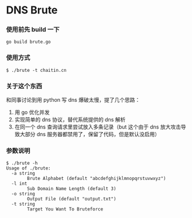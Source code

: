# DNS Brute

### 使用前先 build 一下

```
go build brute.go
```

### 使用方式

```
$ ./brute -t chaitin.cn
```

### 关于这个东西

和同事讨论到用 python 写 dns 爆破太慢，提了几个思路： 

1. 用 go 优化并发
2. 实现简单的 dns 协议，替代系统提供的 dns 解析
3. 在同一个 dns 查询请求里尝试放入多条记录（but 这个由于 dns 放大攻击导致大部分 dns 服务器都禁用了，保留了代码，但是默认没启用）

### 参数说明

```
$ ./brute -h
Usage of ./brute:
  -a string
    	Brute Alphabet (default "abcdefghijklmnopqrstuvwxyz")
  -l int
    	Sub Domain Name Length (default 3)
  -o string
    	Output File (default "output.txt")
  -t string
    	Target You Want To Bruteforce
```
